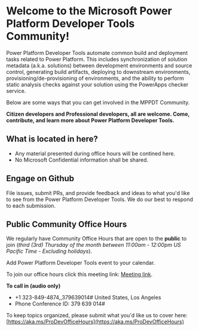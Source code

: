 # Welcome to the Microsoft Power Platform Developer Tools Community!


Power Platform Developer Tools automate common build and deployment tasks related to Power Platform.
This includes synchronization of solution metadata (a.k.a. solutions) between development environments and source control,
generating build artifacts, deploying to downstream environments, provisioning/de-provisioning of environments,
and the ability to perform static analysis checks against your solution using the PowerApps checker service.

Below are some ways that you can get involved in the MPPDT Community.

**Citizen developers and Professional developers, all are welcome. Come, contribute, and learn more about Power Platform Developer Tools.**

## What is located in here?

- Any material presented during office hours will be contined here.
- No Microsoft Confidential information shall be shared.

## Engage on Github

File issues, submit PRs, and provide feedback and ideas to what you'd like to see from the Power Platform Developer Tools.
We do our best to respond to each submission.


## Public Community Office Hours

We regularly have Community Office Hours that are open to the **public** to join (_third (3rd) Thursday of the month between 11:00am - 12:00pm US Pacific Time - Excluding holidays_). 

Add Power Platform Developer Tools event to your calendar. 

To join our office hours click this meeting link: [Meeting link](https://teams.microsoft.com/l/meetup-join/19%3ameeting_OWU2ZjljNTItOGFhYy00ZWM5LTk2YmEtYmNjYmMxODY0N2E4%40thread.v2/0?context=%7b%22Tid%22%3a%2272f988bf-86f1-41af-91ab-2d7cd011db47%22%2c%22Oid%22%3a%22044be130-b504-4a44-a3b6-47e75194f2dc%22%7d).

**To call in (audio only)**
- +1 323-849-4874,,379639014#   United States, Los Angeles
- Phone Conference ID: 379 639 014# 

To keep topics organized, please submit what you'd like us to cover here:
[https://aka.ms/ProDevOfficeHours](https://aka.ms/ProDevOfficeHours)
